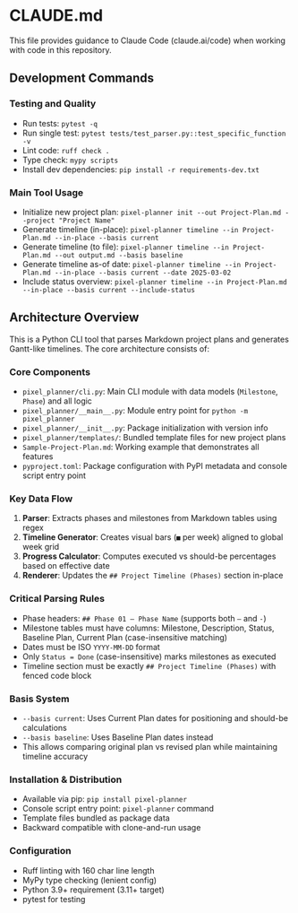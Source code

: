 # CLAUDE.md

This file provides guidance to Claude Code (claude.ai/code) when working with code in this repository.

## Development Commands

### Testing and Quality
- Run tests: `pytest -q`
- Run single test: `pytest tests/test_parser.py::test_specific_function -v`
- Lint code: `ruff check .`
- Type check: `mypy scripts`
- Install dev dependencies: `pip install -r requirements-dev.txt`

### Main Tool Usage
- Initialize new project plan: `pixel-planner init --out Project-Plan.md --project "Project Name"`
- Generate timeline (in-place): `pixel-planner timeline --in Project-Plan.md --in-place --basis current`
- Generate timeline (to file): `pixel-planner timeline --in Project-Plan.md --out output.md --basis baseline`
- Generate timeline as-of date: `pixel-planner timeline --in Project-Plan.md --in-place --basis current --date 2025-03-02`
- Include status overview: `pixel-planner timeline --in Project-Plan.md --in-place --basis current --include-status`

## Architecture Overview

This is a Python CLI tool that parses Markdown project plans and generates Gantt-like timelines. The core architecture consists of:

### Core Components
- `pixel_planner/cli.py`: Main CLI module with data models (`Milestone`, `Phase`) and all logic
- `pixel_planner/__main__.py`: Module entry point for `python -m pixel_planner`
- `pixel_planner/__init__.py`: Package initialization with version info
- `pixel_planner/templates/`: Bundled template files for new project plans
- `Sample-Project-Plan.md`: Working example that demonstrates all features
- `pyproject.toml`: Package configuration with PyPI metadata and console script entry point

### Key Data Flow
1. **Parser**: Extracts phases and milestones from Markdown tables using regex
2. **Timeline Generator**: Creates visual bars (`■` per week) aligned to global week grid
3. **Progress Calculator**: Computes executed vs should-be percentages based on effective date
4. **Renderer**: Updates the `## Project Timeline (Phases)` section in-place

### Critical Parsing Rules
- Phase headers: `## Phase 01 – Phase Name` (supports both `–` and `-`)
- Milestone tables must have columns: Milestone, Description, Status, Baseline Plan, Current Plan (case-insensitive matching)
- Dates must be ISO `YYYY-MM-DD` format
- Only `Status = Done` (case-insensitive) marks milestones as executed
- Timeline section must be exactly `## Project Timeline (Phases)` with fenced code block

### Basis System
- `--basis current`: Uses Current Plan dates for positioning and should-be calculations
- `--basis baseline`: Uses Baseline Plan dates instead
- This allows comparing original plan vs revised plan while maintaining timeline accuracy

### Installation & Distribution
- Available via pip: `pip install pixel-planner`
- Console script entry point: `pixel-planner` command
- Template files bundled as package data
- Backward compatible with clone-and-run usage

### Configuration
- Ruff linting with 160 char line length
- MyPy type checking (lenient config)
- Python 3.9+ requirement (3.11+ target)
- pytest for testing
